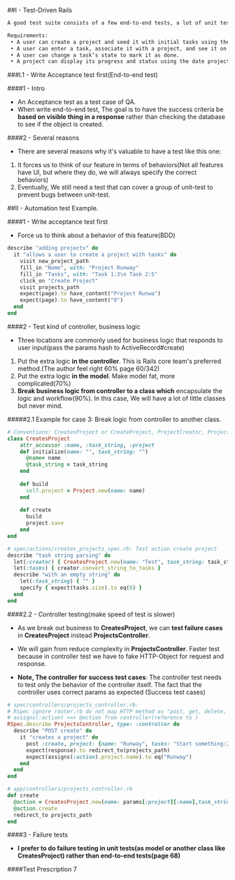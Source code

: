 ##I - Test-Driven Rails

```html
A good test suite consists of a few end-to-end tests, a lot of unit tests.
```

```html
Requirements:
 • A user can create a project and seed it with initial tasks using the some- what contrived syntax of task name:size.
 • A user can enter a task, associate it with a project, and see it on the project page.
 • A user can change a task’s state to mark it as done.
 • A project can display its progress and status using the date projection we created in the last chapter.

```

###I.1 - Write Acceptance test first(End-to-end test)

####1 - Intro
- An Acceptance test as a test case of QA.
- When write end-to-end test, The goal is to have the success criteria be **based on visible thing in a response** rather than checking the database to see if the object is created.

####2 - Several reasons
- There are several reasons why it's valuable to have a test like this one:
1) It forces us to think of our feature in terms of behaviors(Not all features have UI, but where they do, we will always specify the correct behaviors)
2) Eventually, We still need a test that can cover a group of unit-test to prevent bugs between unit-test.

##II - Automation test Example.

####1 - Write acceptance test first

- Force us to think about a behavior of this feature(BDD)

```ruby
describe "adding projects" do
  it "allows a user to create a project with tasks" do
    visit new_project_path
    fill_in "Name", with: "Project Runway"
    fill_in "Tasks", with: "Task 1:3\n Task 2:5"
    click_on "Create Project"
    visit projects_path
    expect(page).to have_content("Project Runwa")
    expect(page).to have_content("8")
  end
end
```

####2 - Test kind of controller, business logic

- Three locations are commonly used for business logic that responds to user input(pass the params hash to ActiveRecord#create)
1) Put the extra logic **in the controller**. This is Rails core team's preferred method.(The author feel right 60% page 60/342)
2) Put the extra logic **in the model**. Make model fat, more complicated(70%)
3) **Break business logic from controller to a class which** encapsulate the logic and workflow(90%). In this case, We will have a lot of little classes but never mind.

#####2.1 Example for case 3: Break logic from controller to another class.
```ruby
# Conventions: CreatesProject or CreateProject, ProjectCreator, ProjectFactory...
class CreatesProject
    attr_accessor :name, :task_string, :project
    def initialize(name: "", task_string: "") 
      @name= name
      @task_string = task_string
    end
    
    def build
      self.project = Project.new(name: name) 
    end
    
    def create 
      build
      project.save
    end
end

# spec/actions/creates_projects_spec.rb: Test action create project
describe "task string parsing" do
  let(:creator) { CreatesProject.new(name: "Test", task_string: task_string) } 
  let(:tasks) { creator.convert_string_to_tasks }
  describe "with an empty string" do 
    let(:task_string) { "" }
    specify { expect(tasks.size).to eq(0) }
  end
end
```
####2.2 - Controller testing(make speed of test is slower)

- As we break out business to **CreatesProject**, we can **test failure cases** in **CreatesProject** instead **ProjectsController**.
- We will gain from reduce complexity in **ProjectsController**. Faster test because in controller test we have to fake HTTP-Object for request and response.

- **Note, The controller for success test cases**: The controller test needs to test only the behavior of the controller itself. The fact that the controller uses correct params as expected (Success test cases)

```ruby
# spec/controllers/projects_controller.rb:
# Rspec ignore router.rb do not map HTTP method as "post, get, delete, put..." So it just a readable name
# assigns(:action) <=> @action from controller(reference to )
RSpec.describe ProjectsController, type: :controller do
  describe "POST create" do 
    it "creates a project" do
      post :create, project: {name: "Runway", tasks: "Start something:2"} 
      expect(response).to redirect_to(projects_path) 
      expect(assigns(:action).project.name).to eq("Runway")
    end 
  end
end

# app/controllers/projects_controller.rb
def create
  @action = CreatesProject.new(name: params[:project][:name],task_string: params[:project][:tasks])
  @action.create
  redirect_to projects_path
end
```

####3 - Failure tests

- **I prefer to do failure testing in unit tests(as model or another class like CreatesProject) rather than end-to-end tests(page 68)**

####Test Prescription 7



